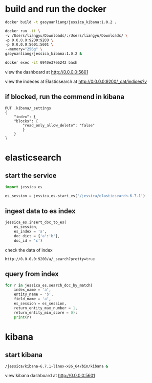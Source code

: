 # build and run the docker

```bash
docker build -t gaoyuanliang/jessica_kibana:1.0.2 .

docker run -it \
-v /Users/liangyu/Downloads/:/Users/liangyu/Downloads/ \
-p 0.0.0.0:9200:9200 \
-p 0.0.0.0:5601:5601 \
--memory="256g" \
gaoyuanliang/jessica_kibana:1.0.2 &

docker exec -it 0940e37e5242 bash
```

view the dashboard at http://0.0.0.0:5601

view the indeces at Elasticsearch at http://0.0.0.0:9200/_cat/indices?v

## if blocked, run the commend in kibana

```
PUT .kibana/_settings
{
	"index": {
	"blocks": {
		"read_only_allow_delete": "false"
		}
	}
}
```

# elasticsearch

## start the service

```python
import jessica_es

es_session = jessica_es.start_es('/jessica/elasticsearch-6.7.1')
```

## ingest data to es index

```python
jessica_es.insert_doc_to_es(
	es_session,
	es_index = 'a',
	doc_dict = {'a':'b'},
	doc_id = 'c')
```

check the data of index

```
http://0.0.0.0:9200/a/_search?pretty=true
```

## query from index

```python
for r in jessica_es.search_doc_by_match(
	index_name = 'a',
	entity_name = 'b',
	field_name = 'a',
	es_session = es_session,
	return_entity_max_number = 1,
	return_entity_min_score = 0):
	print(r)
```

# kibana

## start kibana

```bash
/jessica/kibana-6.7.1-linux-x86_64/bin/kibana &
```

view kibana dashboard at http://0.0.0.0:5601
